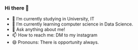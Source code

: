 ### Hi there 👋

<!--
**juneveryday/juneveryday** is a ✨ _special_ ✨ repository because its `README.md` (this file) appears on your GitHub profile.

Here are some ideas to get you started:
-->

- 🔭 I’m currently studying in University, IT
- 🌱 I’m currently learning computer science in Data Science.
- 💬 Ask anything about me!
- 📫 How to reach me: DM to my instagram
- 😄 Pronouns: There is opportunity always.
